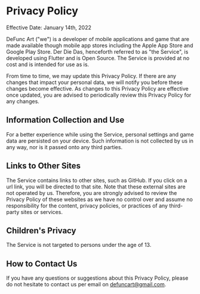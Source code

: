 # Privacy Policy

Effective Date: January 14th, 2022

DeFunc Art ("we") is a developer of mobile applications and game that are made available though mobile app stores including the Apple App Store and Google Play Store. Der Die Das, henceforth referred to as "the Service", is developed using Flutter and is Open Source. The Service is provided at no cost and is intended for use as is. 

From time to time, we may update this Privacy Policy. If there are any changes that impact your personal data, we will notify you before these changes become effective. As changes to this Privacy Policy are effective once updated, you are advised to periodically review this Privacy Policy for any changes.

## Information Collection and Use

For a better experience while using the Service, personal settings and game data are persisted on your device. Such information is not collected by us in any way, nor is it passed onto any third parties.

## Links to Other Sites

The Service contains links to other sites, such as GitHub. If you click on a url link, you will be directed to that site. Note that these external sites are not operated by us. Therefore, you are strongly advised to review the Privacy Policy of these websites as we have no control over and assume no responsibility for the content, privacy policies, or practices of any third-party sites or services.

## Children's Privacy

The Service is not targeted to persons under the age of 13.

## How to Contact Us

If you have any questions or suggestions about this Privacy Policy, please do not hesitate to contact us per email on defuncart@gmail.com.
